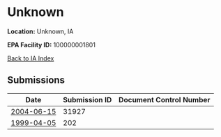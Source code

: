 # Unknown

**Location:** Unknown, IA

**EPA Facility ID:** 100000001801

[Back to IA Index](../../index.md)

## Submissions

| Date | Submission ID | Document Control Number |
|------|--------------|-------------------------|
| [2004-06-15](submissions/31927.md) | 31927 |  |
| [1999-04-05](submissions/202.md) | 202 |  |
